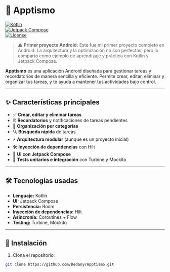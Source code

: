 # 📱 Apptismo

[![Kotlin](https://img.shields.io/badge/Kotlin-Orange?style=flat&logo=kotlin)](https://kotlinlang.org/)  
[![Jetpack Compose](https://img.shields.io/badge/Jetpack%20Compose-Blue?style=flat&logo=android)](https://developer.android.com/jetpack/compose)  
[![License](https://img.shields.io/badge/License-MIT-green)](LICENSE)  

> ⚠️ **Primer proyecto Android:** Este fue mi primer proyecto completo en Android. La arquitectura y la optimización no son perfectas, pero lo comparto como ejemplo de aprendizaje y práctica con Kotlin y Jetpack Compose.

**Apptismo** es una aplicación Android diseñada para gestionar tareas y recordatorios de manera sencilla y eficiente. Permite crear, editar, eliminar y organizar tus tareas, y te ayuda a mantener tus actividades bajo control.  

---

## ✨ Características principales

- ✅ **Crear, editar y eliminar tareas**  
- ⏰ **Recordatorios** y notificaciones de tareas pendientes  
- 📂 **Organización por categorías**  
- 🔍 **Búsqueda rápida** de tareas  
- ⚡ **Arquitectura modular** (aunque es un proyecto inicial)  
- 🛠️ **Inyección de dependencias** con Hilt  
- 📱 **UI con Jetpack Compose**  
- 🧪 **Tests unitarios e integración** con Turbine y Mockito  

---


## 🛠 Tecnologías usadas

- **Lenguaje:** Kotlin  
- **UI:** Jetpack Compose  
- **Persistencia:** Room  
- **Inyección de dependencias:** Hilt  
- **Asincronía:** Coroutines + Flow  
- **Testing:** Turbine, Mockito  

---

## 🚀 Instalación

1. Clona el repositorio:  
```bash
git clone https://github.com/Dedany/Apptismo.git
